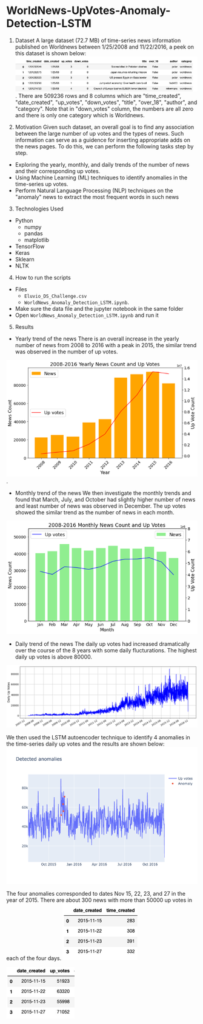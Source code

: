 # WorldNews-UpVotes-Anomaly-Detection-LSTM
1. Dataset
  A large dataset (72.7 MB) of time-series news information published on Worldnews between 1/25/2008 and 11/22/2016, a peek on this dataset is shown below: ![data](Peek_on_data.jpg).
 There are 509236 rows and 8 columns which are "time_created", "date_created", "up_votes", "down_votes", "title", "over_18", "author", and "category". Note that in  "down_votes" column, the numbers are all zero and there is only one category which is Worldnews.
 
2. Motivation 
Given such dataset, an overall goal is to find any association between the large number of up votes and the types of news. Such information can serve as a guidence for inserting appropriate adds on the news pages. To do this, we can perform the following tasks step by step. 
* Exploring the yearly, monthly, and daily trends of the number of news and their corresponding up votes. 
* Using Machine Learning (ML) techniques to identify anomalies in the time-series up votes. 
* Perform Natural Language Processing (NLP) techniques on the "anomaly" news to extract the most frequent words in such news  
  
3. Technologies Used

 * Python
    - numpy
    - pandas
    - matplotlib
 * TensorFlow
 * Keras
 * Sklearn
 * NLTK

4. How to run the scripts
* Files
  -  `Eluvio_DS_Challenge.csv`
  -  `WorldNews_Anomaly_Detection_LSTM.ipynb`.
* Make sure the data file and the jupyter notebook in the same folder
* Open `WorldNews_Anomaly_Detection_LSTM.ipynb` and run it 

5. Results
* Yearly trend of the news
There is an overall increase in the yearly number of news from 2008 to 2016 with a peak in 2015, the similar trend was observed in the number of up votes.

![year](Yearly-trends.png).


* Monthly trend of the news
We then investigate the monthly trends and found that March, July, and October had slightly higher number of news and least number of news was observed in December. The up votes showed the similar trend as the number of news in each month.

![month](Monthly-trends.png)

* Daily trend of the news
The daily up votes had increased dramatically over the course of the 8 years with some daily flucturations. The highest daily up votes is above 80000.

 ![day](Daily-trends.png)
 
 We then used the LSTM autoencoder technique to identify 4 anomalies in the time-series daily up votes and the results are shown below:
 ![ano](LSTM-Anomalies.png)
 
 The four anomalies corresponded to dates Nov 15, 22, 23, and 27 in the year of 2015. There are about 300 news with more than 50000 up votes in each of the four days. 
 ![ano1](Ano_counts.jpg)
 
 ![ano1](Ano_vots.jpg)
 
